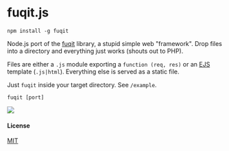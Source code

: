 fuqit.js
=========

    npm install -g fuqit

Node.js port of the [fuqit](https://github.com/zedshaw/fuqit) library, a stupid simple web "framework". Drop files into a directory and everything just works (shouts out to PHP).

Files are either a `.js` module exporting a `function (req, res)` or an [EJS](http://github.com/visionmedia/ejs) template (`.js|html`). Everything else is served as a static file.

Just `fuqit` inside your target directory. See `/example`.

    fuqit [port]

![](http://f.cl.ly/items/1O0J043n0s3P0N0t210J/fuq.png)

#### License

[MIT](http://ricardo.mit-license.org)
